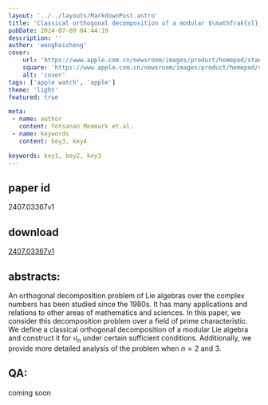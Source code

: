 ```yaml
---
layout: '../../layouts/MarkdownPost.astro'
title: 'Classical orthogonal decomposition of a modular $\mathfrak{sl}_n$'
pubDate: 2024-07-09 04:44:19
description: ''
author: 'wanghaisheng'
cover:
    url: 'https://www.apple.com.cn/newsroom/images/product/homepod/standard/Apple-HomePod-hero-230118_big.jpg.large_2x.jpg'
    square: 'https://www.apple.com.cn/newsroom/images/product/homepod/standard/Apple-HomePod-hero-230118_big.jpg.large_2x.jpg'
    alt: 'cover'
tags: ['apple watch', 'apple'] 
theme: 'light'
featured: true

meta:
 - name: author
   content: Yotsanan Meemark et.al.
 - name: keywords
   content: key3, key4

keywords: key1, key2, key3
---
```


## paper id
2407.03367v1
## download
[2407.03367v1](http://arxiv.org/abs/2407.03367v1)
## abstracts:
An orthogonal decomposition problem of Lie algebras over the complex numbers has been studied since the 1980s. It has many applications and relations to other areas of mathematics and sciences. In this paper, we consider this decomposition problem over a field of prime characteristic. We define a classical orthogonal decomposition of a modular Lie algebra and construct it for $\mathfrak{sl}_n$ under certain sufficient conditions. Additionally, we provide more detailed analysis of the problem when $n = 2$ and $3$.
## QA:
coming soon
